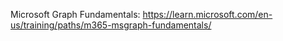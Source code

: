 
Microsoft Graph Fundamentals: https://learn.microsoft.com/en-us/training/paths/m365-msgraph-fundamentals/